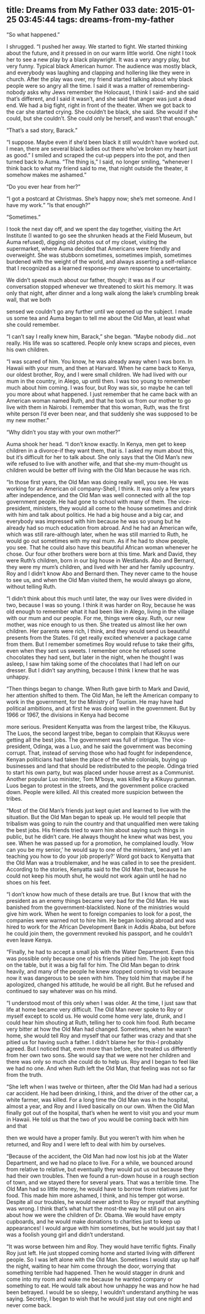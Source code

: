 title: Dreams from My Father 033
date: 2015-01-25 03:45:44
tags: dreams-from-my-father
---

“So what happened.”

I shrugged. “I pushed her away. We started to fight. We started thinking about the future, and it pressed in on our warm little world. One night I took her to see a new play by a black playwright. It was a very angry play, but very funny. Typical black American humor. The audience was mostly black, and everybody was laughing and clapping and hollering like they were in church. After the play was over, my friend started talking about why black people were so angry all the time. I said it was a matter of remembering-nobody asks why Jews remember the Holocaust, I think I said- and she said that’s different, and I said it wasn’t, and she said that anger was just a dead end. We had a big fight, right in front of the theater. When we got back to the car she started crying. She couldn’t be black, she said. She would if she could, but she couldn’t. She could only be herself, and wasn’t that enough.”

“That’s a sad story, Barack.”

“I suppose. Maybe even if she’d been black it still wouldn’t have worked out. I mean, there are several black ladies out there who’ve broken my heart just as good.” I smiled and scraped the cut-up peppers into the pot, and then turned back to Auma. “The thing is,” I said, no longer smiling, “whenever I think back to what my friend said to me, that night outside the theater, it somehow makes me ashamed.”

“Do you ever hear from her?”

“I got a postcard at Christmas. She’s happy now; she’s met someone. And I have my work.” “Is that enough?”

“Sometimes.”

I took the next day off, and we spent the day together, visiting the Art Institute (I wanted to go see the shrunken heads at the Field Museum, but Auma refused), digging old photos out of my closet, visiting the supermarket, where Auma decided that Americans were friendly and overweight. She was stubborn sometimes, sometimes impish, sometimes burdened with the weight of the world, and always asserting a self-reliance that I recognized as a learned response-my own response to uncertainty.

We didn’t speak much about our father, though; it was as if our conversation stopped whenever we threatened to skirt his memory. It was only that night, after dinner and a long walk along the lake’s crumbling break wall, that we both

sensed we couldn’t go any further until we opened up the subject. I made us some tea and Auma began to tell me about the Old Man, at least what she could remember.

“I can’t say I really knew him, Barack,” she began. “Maybe nobody did...not really. His life was so scattered. People only knew scraps and pieces, even his own children.

“I was scared of him. You know, he was already away when I was born. In Hawaii with your mum, and then at Harvard. When he came back to Kenya, our oldest brother, Roy, and I were small children. We had lived with our mum in the country, in Alego, up until then. I was too young to remember much about him coming. I was four, but Roy was six, so maybe he can tell you more about what happened. I just remember that he came back with an American woman named Ruth, and that he took us from our mother to go live with them in Nairobi. I remember that this woman, Ruth, was the first white person I’d ever been near, and that suddenly she was supposed to be my new mother.”

“Why didn’t you stay with your own mother?”

Auma shook her head. “I don’t know exactly. In Kenya, men get to keep children in a divorce-if they want them, that is. I asked my mum about this, but it’s difficult for her to talk about. She only says that the Old Man’s new wife refused to live with another wife, and that she-my mum-thought us children would be better off living with the Old Man because he was rich.

“In those first years, the Old Man was doing really well, you see. He was working for an American oil company-Shell, I think. It was only a few years after independence, and the Old Man was well connected with all the top government people. He had gone to school with many of them. The vice-president, ministers, they would all come to the house sometimes and drink with him and talk about politics. He had a big house and a big car, and everybody was impressed with him because he was so young but he already had so much education from abroad. And he had an American wife, which was still rare-although later, when he was still married to Ruth, he would go out sometimes with my real mum. As if he had to show people, you see. That he could also have this beautiful African woman whenever he chose. Our four other brothers were born at this time. Mark and David, they were Ruth’s children, born in our big house in Westlands. Abo and Bernard, they were my mum’s children, and lived with her and her family upcountry. Roy and I didn’t know Abo and Bernard then. They never came to the house to see us, and when the Old Man visited them, he would always go alone, without telling Ruth.

“I didn’t think about this much until later, the way our lives were divided in two, because I was so young. I think it was harder on Roy, because he was old enough to remember what it had been like in Alego, living in the village with our mum and our people. For me, things were okay. Ruth, our new mother, was nice enough to us then. She treated us almost like her own children. Her parents were rich, I think, and they would send us beautiful presents from the States. I’d get really excited whenever a package came from them. But I remember sometimes Roy would refuse to take their gifts, even when they sent us sweets. I remember once he refused some chocolates they had sent, but later in the night, when he thought I was asleep, I saw him taking some of the chocolates that I had left on our dresser. But I didn’t say anything, because I think I knew that he was unhappy.

“Then things began to change. When Ruth gave birth to Mark and David, her attention shifted to them. The Old Man, he left the American company to work in the government, for the Ministry of Tourism. He may have had political ambitions, and at first he was doing well in the government. But by 1966 or 1967, the divisions in Kenya had become

more serious. President Kenyatta was from the largest tribe, the Kikuyus. The Luos, the second largest tribe, began to complain that Kikuyus were getting all the best jobs. The government was full of intrigue. The vice-president, Odinga, was a Luo, and he said the government was becoming corrupt. That, instead of serving those who had fought for independence, Kenyan politicians had taken the place of the white colonials, buying up businesses and land that should be redistributed to the people. Odinga tried to start his own party, but was placed under house arrest as a Communist. Another popular Luo minister, Tom M’boya, was killed by a Kikuyu gunman. Luos began to protest in the streets, and the government police cracked down. People were killed. All this created more suspicion between the tribes.

“Most of the Old Man’s friends just kept quiet and learned to live with the situation. But the Old Man began to speak up. He would tell people that tribalism was going to ruin the country and that unqualified men were taking the best jobs. His friends tried to warn him about saying such things in public, but he didn’t care. He always thought he knew what was best, you see. When he was passed up for a promotion, he complained loudly. ‘How can you be my senior,’ he would say to one of the ministers, ‘and yet I am teaching you how to do your job properly?’ Word got back to Kenyatta that the Old Man was a troublemaker, and he was called in to see the president. According to the stories, Kenyatta said to the Old Man that, because he could not keep his mouth shut, he would not work again until he had no shoes on his feet.

“I don’t know how much of these details are true. But I know that with the president as an enemy things became very bad for the Old Man. He was banished from the government-blacklisted. None of the ministries would give him work. When he went to foreign companies to look for a post, the companies were warned not to hire him. He began looking abroad and was hired to work for the African Development Bank in Addis Ababa, but before he could join them, the government revoked his passport, and he couldn’t even leave Kenya.

“Finally, he had to accept a small job with the Water Department. Even this was possible only because one of his friends pitied him. The job kept food on the table, but it was a big fall for him. The Old Man began to drink heavily, and many of the people he knew stopped coming to visit because now it was dangerous to be seen with him. They told him that maybe if he apologized, changed his attitude, he would be all right. But he refused and continued to say whatever was on his mind.

“I understood most of this only when I was older. At the time, I just saw that life at home became very difficult. The Old Man never spoke to Roy or myself except to scold us. He would come home very late, drunk, and I could hear him shouting at Ruth, telling her to cook him food. Ruth became very bitter at how the Old Man had changed. Sometimes, when he wasn’t home, she would tell Roy and myself that our father was crazy and that she pitied us for having such a father. I didn’t blame her for this-I probably agreed. But I noticed that, even more than before, she treated us differently from her own two sons. She would say that we were not her children and there was only so much she could do to help us. Roy and I began to feel like we had no one. And when Ruth left the Old Man, that feeling was not so far from the truth.

“She left when I was twelve or thirteen, after the Old Man had had a serious car accident. He had been drinking, I think, and the driver of the other car, a white farmer, was killed. For a long time the Old Man was in the hospital, almost a year, and Roy and I lived basically on our own. When the Old Man finally got out of the hospital, that’s when he went to visit you and your mum in Hawaii. He told us that the two of you would be coming back with him and that

then we would have a proper family. But you weren’t with him when he returned, and Roy and I were left to deal with him by ourselves.

“Because of the accident, the Old Man had now lost his job at the Water Department, and we had no place to live. For a while, we bounced around from relative to relative, but eventually they would put us out because they had their own troubles. Then we found a run-down house in a rough section of town, and we stayed there for several years. That was a terrible time. The Old Man had so little money, he would have to borrow from relatives just for food. This made him more ashamed, I think, and his temper got worse. Despite all our troubles, he would never admit to Roy or myself that anything was wrong. I think that’s what hurt the most-the way he still put on airs about how we were the children of Dr. Obama. We would have empty cupboards, and he would make donations to charities just to keep up appearances! I would argue with him sometimes, but he would just say that I was a foolish young girl and didn’t understand.

“It was worse between him and Roy. They would have terrific fights. Finally Roy just left. He just stopped coming home and started living with different people. So I was left alone with the Old Man. Sometimes I would stay up half the night, waiting to hear him come through the door, worrying that something terrible had happened. Then he would stagger in drunk and come into my room and wake me because he wanted company or something to eat. He would talk about how unhappy he was and how he had been betrayed. I would be so sleepy, I wouldn’t understand anything he was saying. Secretly, I began to wish that he would just stay out one night and never come back.

